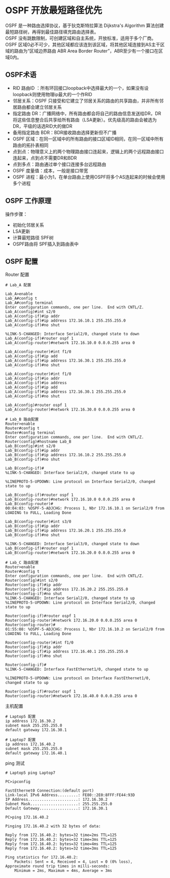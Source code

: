 # OSPF 开放最短路径优先
OSPF 是一种路由选择协议，基于狄克斯特拉算法 Dijkstra's Algorithm 算法创建最短路径树，再得到最佳路径填充路由选择表。</br>
OSPF 没有跳数限制，可创建区域和自主系统，开放标准，适用于多个厂商。</br>
OSPF 区域0必不可少，其他区域都应该连到该区域，将其他区域连接到AS主干区域的路由为“区域边界路由 ABR Area Border Router”，ABR至少有一个接口在区域0内。</br>
## OSPF术语
* RID 路由ID ：所有环回接口loopback中选择最大的一个，如果没有设loopback则使用物理ip最大的一个作RID
* 邻居关系：OSPF 只接受和它建立了邻居关系的路由的共享路由，并非所有邻居路由都会建立邻居关系
* 指定路由 DR：广播网络中，所有路由都会将自己的路由信息发送给DR，DR将这些信息整合后共享给所有路由（LSA更新）。优先级高的路由会被选为DR，平级的话选RID大的做DR
* 备用指定路由 BDR：BDR接收路由选择更新但不广播
* OSPF 区域：在同一区域中的所有路由的接口区域ID相同，在同一区域中所有路由的拓扑表相同
* 点到点：物理意义上的两个物理路由接口连起来，逻辑上的两个远程路由接口连起来，点到点不需要DR和BDR
* 点到多点：路由通过单个接口连接多台远程路由
* OSPF 度量值：成本，一般是接口带宽
* OSPF 进程：最小为1，在单台路由上使用OSPF将多个AS连起来的时候会使用多个进程

## OSPF 工作原理
操作步骤：
* 初始化邻居关系
* LSA更新
* 计算最短路径 SPF树 
* OSPF路由将 SPF插入到路由表中

## OSPF 配置
Router 配置
```
# Lab_A 配置

Lab_A>enable
Lab_A#config t
Lab_A#config terminal 
Enter configuration commands, one per line.  End with CNTL/Z.
Lab_A(config)#int s2/0
Lab_A(config-if)#ip addr
Lab_A(config-if)#ip address 172.16.10.1 255.255.255.0
Lab_A(config-if)#no shut

%LINK-5-CHANGED: Interface Serial2/0, changed state to down
Lab_A(config-if)#router ospf 1
Lab_A(config-router)#network 172.16.10.0 0.0.0.255 area 0

Lab_A(config-router)#int f1/0
Lab_A(config-if)#ip add
Lab_A(config-if)#ip address 172.16.30.1 255.255.255.0
Lab_A(config-if)#no shut

Lab_A(config-router)#int f1/0
Lab_A(config-if)#io addr
Lab_A(config-if)#io address
Lab_A(config-if)#ip add
Lab_A(config-if)#ip address 172.16.30.1 255.255.255.0
Lab_A(config-if)#no shut

Lab_A(config)#router ospf 1
Lab_A(config-router)#network 172.16.30.0 0.0.0.255 area 0
```
```
# Lab_B 路由配置
Router>enable
Router#config t
Router#config terminal 
Enter configuration commands, one per line.  End with CNTL/Z.
Router(config)#hostname Lab_B
Lab_B(config)#int s2/0 
Lab_B(config-if)#ip addr
Lab_B(config-if)#ip address 172.16.10.2 255.255.255.0
Lab_B(config-if)#no shut

Lab_B(config-if)#
%LINK-5-CHANGED: Interface Serial2/0, changed state to up

%LINEPROTO-5-UPDOWN: Line protocol on Interface Serial2/0, changed state to up

Lab_B(config-if)#router ospf 1
Lab_B(config-router)#network 172.16.10.0 0.0.0.255 area 0 
Lab_B(config-router)#
00:04:03: %OSPF-5-ADJCHG: Process 1, Nbr 172.16.10.1 on Serial2/0 from LOADING to FULL, Loading Done

Lab_B(config-router)#int s3/0
Lab_B(config-if)#ip addr
Lab_B(config-if)#ip address 172.16.20.1 255.255.255.0
Lab_B(config-if)#no shut

%LINK-5-CHANGED: Interface Serial3/0, changed state to down
Lab_B(config-if)#router ospf 1
Lab_B(config-router)#network 172.16.20.0 0.0.0.255 area 0
```
```
# Lab_C 路由配置
Router>enable
Router#config t
Enter configuration commands, one per line.  End with CNTL/Z.
Router(config)#int s2/0
Router(config-if)#ip addr
Router(config-if)#ip address 172.16.20.2 255.255.255.0
Router(config-if)#no shut
%LINK-5-CHANGED: Interface Serial2/0, changed state to up
%LINEPROTO-5-UPDOWN: Line protocol on Interface Serial2/0, changed state to up

Router(config-if)#router ospf 1
Router(config-router)#network 172.16.20.0 0.0.0.255 area 0
Router(config-router)#
01:55:08: %OSPF-5-ADJCHG: Process 1, Nbr 172.16.10.2 on Serial2/0 from LOADING to FULL, Loading Done

Router(config-router)#int f1/0
Router(config-if)#ip addr
Router(config-if)#ip address 172.16.40.1 255.255.255.0
Router(config-if)#no shut

Router(config-if)#
%LINK-5-CHANGED: Interface FastEthernet1/0, changed state to up

%LINEPROTO-5-UPDOWN: Line protocol on Interface FastEthernet1/0, changed state to up

Router(config-if)#router ospf 1
Router(config-router)#network 172.16.40.0 0.0.0.255 area 0
```
主机配置
```
# Laptop5 配置
ip address 172.16.30.2
subnet mask 255.255.255.0
default gateway 172.16.30.1

# Laptop7 配置
ip address 172.16.40.2
subnet mask 255.255.255.0
default gateway 172.16.40.1
```
ping 测试
```
# Laptop5 ping Laptop7

PC>ipconfig

FastEthernet0 Connection:(default port)
Link-local IPv6 Address.........: FE80::2E0:8FFF:FE44:93D
IP Address......................: 172.16.30.2
Subnet Mask.....................: 255.255.255.0
Default Gateway.................: 172.16.30.1

PC>ping 172.16.40.2

Pinging 172.16.40.2 with 32 bytes of data:

Reply from 172.16.40.2: bytes=32 time=2ms TTL=125
Reply from 172.16.40.2: bytes=32 time=3ms TTL=125
Reply from 172.16.40.2: bytes=32 time=4ms TTL=125
Reply from 172.16.40.2: bytes=32 time=3ms TTL=125

Ping statistics for 172.16.40.2:
    Packets: Sent = 4, Received = 4, Lost = 0 (0% loss),
Approximate round trip times in milli-seconds:
    Minimum = 2ms, Maximum = 4ms, Average = 3ms
```
